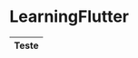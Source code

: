 # LearningFlutter

<table>
  <thead>
    <tr>
      <th>
        Teste
      </th>
    </tr>
  </thead>
</table>
